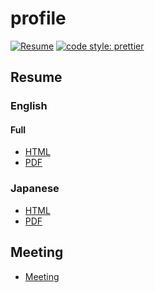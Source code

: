 # profile

[![Resume](https://github.com/HiromiShikata/profile/actions/workflows/resume.yml/badge.svg)](https://github.com/HiromiShikata/profile/actions/workflows/resume.yml)
[![code style: prettier](https://img.shields.io/badge/code_style-prettier-ff69b4.svg?style=flat-square)](https://github.com/prettier/prettier)

## Resume

### English

#### Full

- [HTML](https://hiromishikata.github.io/profile/generated/HiromiShika-FullStack-Engineer-and-Manager.resume.en.html)
- [PDF](https://hiromishikata.github.io/profile/generated/HiromiShika-FullStack-Engineer-and-Manager.resume.en.pdf)

### Japanese

- [HTML](https://hiromishikata.github.io/profile/generated/HiromiShikata-FullStack-Engineer-and-Manager.resume.ja.html)
- [PDF](https://hiromishikata.github.io/profile/generated/HiromiShikata-FullStack-Engineer-and-Manager.resume.ja.pdf)

## Meeting

- [Meeting](https://hiromi.appointlet.com/s/30-umino/hiromi)
